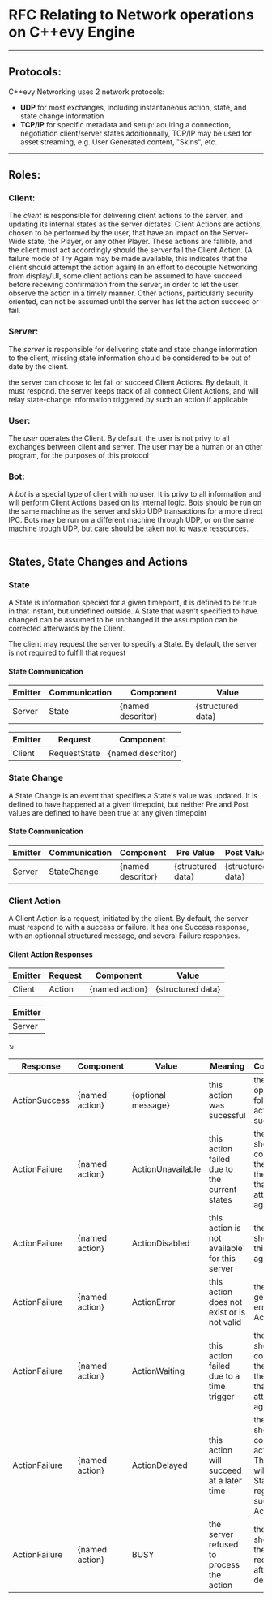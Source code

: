 # RFC Relating to Network operations on C++evy Engine
---
## Protocols:

C++evy Networking uses 2 network protocols:

 - **UDP**
for most exchanges, including instantaneous action, state, and state change information
 - **TCP/IP**
for specific metadata and setup: aquiring a connection, negotiation client/server states
additionnally, TCP/IP may be used for asset streaming, e.g. User Generated content, "Skins", etc.

---
## Roles:

### Client:
The *client* is responsible for delivering client actions to the server, and updating its internal states as the server dictates.
Client Actions are actions, chosen to be performed by the user, that have an impact on the Server-Wide state, the Player, or any other Player.
These actions are fallible, and the client must act accordingly should the server fail the Client Action.
(A failure mode of Try Again may be made available, this indicates that the client should attempt the action again)
In an effort to decouple Networking from display/UI, some client actions can be assumed to have succeed before receiving confirmation from the server, in order to let the user observe the action in a timely manner.
Other actions, particularly security oriented, can not be assumed until the server has let the action succeed or fail.


### Server:
The *server* is responsible for delivering state and state change information to the client,
missing state information should be considered to be out of date by the client.

the server can choose to let fail or succeed Client Actions. By default, it must respond.
the server keeps track of all connect Client Actions, and will relay state-change information triggered by such an action if applicable

### User:
The *user* operates the Client. By default, the user is not privy to all exchanges between client and server. The user may be a human or an other program, for the purposes of this protocol

### Bot:
A *bot* is a special type of client with no user. It is privy to all information and will perform Client Actions based on its internal logic. Bots should be run on the same machine as the server and skip UDP transactions for a more direct IPC. Bots may be run on a different machine through UDP, or on the same machine trough UDP, but care should be taken not to waste ressources.

---

## States, State Changes and Actions

### State

A State is information specied for a given timepoint, it is defined to be true in that instant, but undefined outside. A State that wasn't specified to have changed can be assumed to be unchanged if the assumption can be corrected afterwards by the Client.

The client may request the server to specify a State. By default, the server is not required to fulfill that request

#### State Communication

|  Emitter  | Communication |     Component     |       Value       |
|-----------|---------------|-------------------|-------------------|
|  Server   |    State      | {named descritor} | {structured data} |

|  Emitter  |   Request     |     Component     |
|-----------|---------------|-------------------|
|  Client   |  RequestState | {named descritor} |

### State Change

A State Change is an event that specifies a State's value was updated. It is defined to have happened at a given timepoint, but neither Pre and Post values are defined to have been true at any given timepoint

#### State Communication

|  Emitter  | Communication |     Component     |     Pre Value     |     Post Value    |
|-----------|---------------|-------------------|-------------------|-------------------|
|  Server   |  StateChange  | {named descritor} | {structured data} | {structured data} |

### Client Action

A Client Action is a request, initiated by the client. By default, the server must respond to with a success or failure.
It has one Success response, with an optionnal structured message, and several Failure responses.


#### Client Action Responses

|  Emitter  |   Request     |     Component      |       Value       |
|-----------|---------------|--------------------|-------------------|
|  Client   |     Action    |   {named action}   | {structured data} |


| Emitter |
|---------|
| Server  |

↘

|   Response    |     Component      |       Value        |                 Meaning                      | Consequence                                                                                                          |
|---------------|--------------------|--------------------|----------------------------------------------|----------------------------------------------------------------------------------------------------------------------|
| ActionSuccess |   {named action}   | {optional message} | this action was sucessful                    | the client can operate following this action's sucess                                                                |
| ActionFailure |   {named action}   | ActionUnavailable  | this action failed due to the current states | the client should communicate the error to the user such that they may attempt it again later                        |
| ActionFailure |   {named action}   |   ActionDisabled   | this action is not available for this server | the client should not try this action again                                                                          |
| ActionFailure |   {named action}   |     ActionError    | this action does not exist or is not valid   | the client has generated an erroneous Action                                                                         |
| ActionFailure |   {named action}   |    ActionWaiting   | this action failed due to a time trigger     | the client should communicate the error to the user such that they may attempt it again later                        |
| ActionFailure |   {named action}   |    ActionDelayed   | this action will succeed at a later time     | the client should consider the action failed. The server will send a State Change regarding the sucess of the Action |
| ActionFailure |   {named action}   |        BUSY        | the server refused to process the action     | the client should send the action request again after a small delay                                                  |
